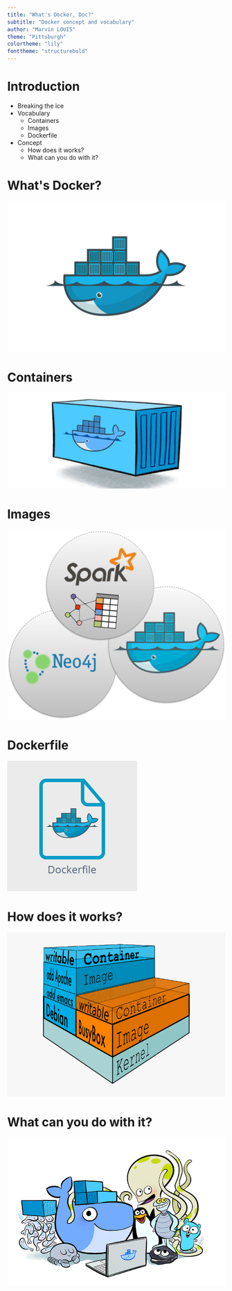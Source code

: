 ```yaml
---
title: "What's Docker, Doc?"
subtitle: "Docker concept and vocabulary"
author: "Marvin LOUIS"
theme: "Pittsburgh"
colortheme: "lily"
fonttheme: "structurebold"
---
```


# Introduction
  - Breaking the ice
  - Vocabulary
    - Containers
    - Images
    - Dockerfile
  - Concept
    - How does it works?
    - What can you do with it?


# What's Docker?
![](./Images/Docker.png)


# Containers
![](./Images/Container.jpg)


# Images
![](./Images/Images.png)


# Dockerfile
![](./Images/Dockerfile.jpg)


# How does it works?
![](./Images/HowItWorks.png)


# What can you do with it?
![](./Images/HowCanItBeUsed.png)
